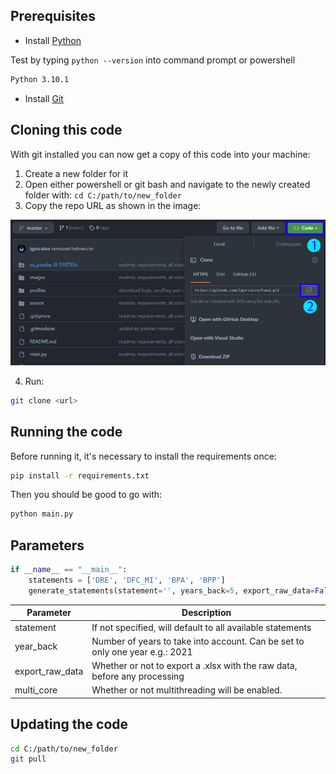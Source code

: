## Prerequisites

- Install [Python](https://www.python.org/downloads/)

Test by typing ```python --version``` into command prompt or powershell

```bash
Python 3.10.1
```

- Install [Git](https://git-scm.com/download/win)

## Cloning this code

With git installed you can now get a copy of this code into your machine:

1. Create a new folder for it
1. Open either powershell or git bash and navigate to the newly created folder with: ```cd C:/path/to/new_folder```
1. Copy the repo URL as shown in the image:

![copying repo url](images/repo_url.png)

4. Run:
```bash
git clone <url>
```


## Running the code

Before running it, it's necessary to install the requirements once:

```bash
pip install -r requirements.txt
```

Then you should be good to go with:

```bash
python main.py
```

## Parameters

```python
if __name__ == "__main__":
	statements = ['DRE', 'DFC_MI', 'BPA', 'BPP']
	generate_statements(statement='', years_back=5, export_raw_data=False, multi_core=True)
```

Parameter | Description
--- | ---
statement | If not specified, will default to all available statements
year_back | Number of years to take into account. Can be set to only one year e.g.: 2021
export_raw_data | Whether or not to export a .xlsx with the raw data, before any processing
multi_core | Whether or not multithreading will be enabled.

## Updating the code

```bash
cd C:/path/to/new_folder
git pull
```
